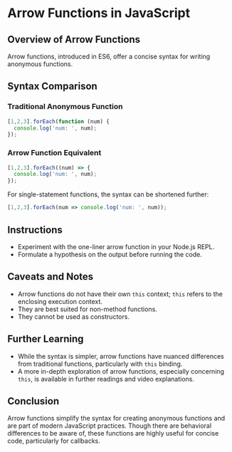 # Arrow Functions in JavaScript

## Overview of Arrow Functions

Arrow functions, introduced in ES6, offer a concise syntax for writing anonymous functions.

## Syntax Comparison

### Traditional Anonymous Function

```javascript
[1,2,3].forEach(function (num) {
  console.log('num: ', num);
});
```

### Arrow Function Equivalent

```javascript
[1,2,3].forEach((num) => {
  console.log('num: ', num);
});
```

For single-statement functions, the syntax can be shortened further:

```javascript
[1,2,3].forEach(num => console.log('num: ', num));
```

## Instructions

- Experiment with the one-liner arrow function in your Node.js REPL.
- Formulate a hypothesis on the output before running the code.

## Caveats and Notes

- Arrow functions do not have their own `this` context; `this` refers to the enclosing execution context.
- They are best suited for non-method functions.
- They cannot be used as constructors.

## Further Learning

- While the syntax is simpler, arrow functions have nuanced differences from traditional functions, particularly with `this` binding.
- A more in-depth exploration of arrow functions, especially concerning `this`, is available in further readings and video explanations.

## Conclusion

Arrow functions simplify the syntax for creating anonymous functions and are part of modern JavaScript practices. Though there are behavioral differences to be aware of, these functions are highly useful for concise code, particularly for callbacks.